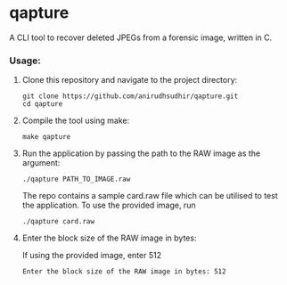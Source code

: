# qapture

A CLI tool to recover deleted JPEGs from a forensic image, written in C.

### Usage:
1. Clone this repository and navigate to the project directory:
   
    ```
    git clone https://github.com/anirudhsudhir/qapture.git
    cd qapture
    ```

2. Compile the tool using make:

   ```
   make qapture
   ```

3. Run the application by passing the path to the RAW image as the argument:

   ```
   ./qapture PATH_TO_IMAGE.raw
   ```

   The repo contains a sample card.raw file which can be utilised to test the application.
   To use the provided image, run

   ```
   ./qapture card.raw
   ```

4.  Enter the block size of the RAW image in bytes:
   
    If using the provided image, enter 512

    ```
    Enter the block size of the RAW image in bytes: 512
    ```
